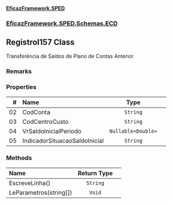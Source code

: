 #### [EficazFramework.SPED](EficazFrameworkSPED.md 'EficazFramework SPED')
### [EficazFramework.SPED.Schemas.ECD](EficazFramework.SPED.Schemas.ECD.md 'EficazFramework.SPED.Schemas.ECD')

## RegistroI157 Class

Transferência de Saldos de Plano de Contas Anterior

### Remarks
### Properties

| # | Name | Type | |
| ---: | :--- | :---: | :--- |
| 02 | CodConta | `String` |  |
| 03 | CodCentroCusto | `String` |  |
| 04 | VrSaldoInicialPeriodo | `Nullable<Double>` |  |
| 05 | IndicadorSituacaoSaldoInicial | `String` |  |
### Methods

| Name | Return Type | |
| :--- | :---: | :--- |
| EscreveLinha() | `String` |  |
| LeParametros(string[]) | `Void` |  |
